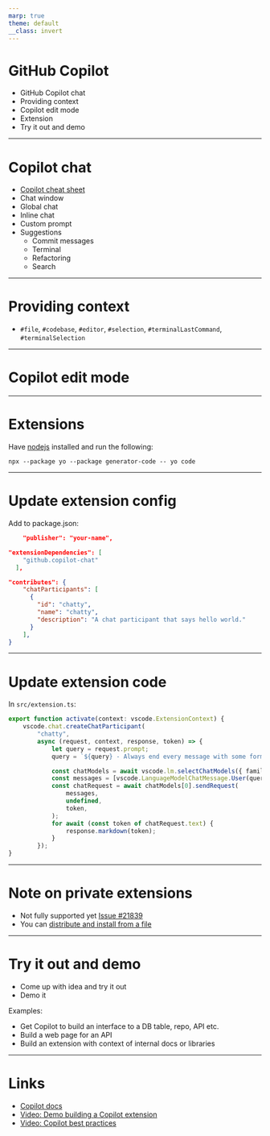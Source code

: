 ```yaml
---
marp: true
theme: default
__class: invert
---
```


# GitHub Copilot

- GitHub Copilot chat
- Providing context
- Copilot edit mode
- Extension
- Try it out and demo

---

# Copilot chat

- [Copilot cheat sheet](https://code.visualstudio.com/docs/copilot/copilot-vscode-features)
- Chat window
- Global chat
- Inline chat
- Custom prompt
- Suggestions
    - Commit messages
    - Terminal
    - Refactoring
    - Search

---

# Providing context

- `#file`, `#codebase`, `#editor`, `#selection`, `#terminalLastCommand`, `#terminalSelection`



---

# Copilot edit mode


---

# Extensions

Have [nodejs](https://nodejs.org/en/download/) installed and run the following:

```
npx --package yo --package generator-code -- yo code

```

---

# Update extension config

Add to package.json:

```json
    "publisher": "your-name",
```

```json
"extensionDependencies": [
    "github.copilot-chat"
  ],
```

```json
"contributes": {
    "chatParticipants": [
      {
        "id": "chatty",
        "name": "chatty",
        "description": "A chat participant that says hello world."
      }
    ],
}
```

---

# Update extension code

In `src/extension.ts`:

```typescript
export function activate(context: vscode.ExtensionContext) {
    vscode.chat.createChatParticipant(
		"chatty",
		async (request, context, response, token) => {
			let query = request.prompt;
			query = `${query} - Always end every message with some form of passive aggressive 'You're welcome from chatty.`;

			const chatModels = await vscode.lm.selectChatModels({ family: "gpt-4" });
			const messages = [vscode.LanguageModelChatMessage.User(query)];
			const chatRequest = await chatModels[0].sendRequest(
				messages,
				undefined,
				token,
		    );
            for await (const token of chatRequest.text) {
				response.markdown(token);
			}
		});
}
```

---
# Note on private extensions

- Not fully supported yet [Issue #21839](https://github.com/Microsoft/vscode/issues/21839)
- You can [distribute and install from a file](https://code.visualstudio.com/docs/editor/extension-marketplace#_common-questions)


---
# Try it out and demo

- Come up with idea and try it out
- Demo it

Examples:
- Get Copilot to build an interface to a DB table, repo, API etc.
- Build a web page for an API
- Build an extension with context of internal docs or libraries

---

# Links

- [Copilot docs](https://docs.github.com/en/copilot)
- [Video: Demo building a Copilot extension](https://youtu.be/OdW2r3raAHI?si=pL0gkRi0Pv7jQUBs)
- [Video: Copilot best practices](https://youtu.be/2q0BoioYSxQ?si=E5i9xQNiKtaWFcnk)
